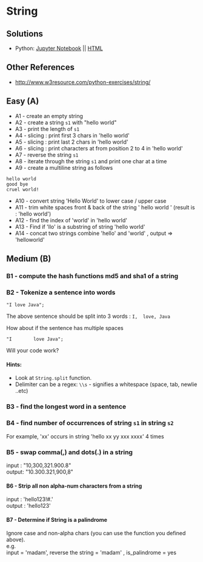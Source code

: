 <link rel='stylesheet' href='assets/css/main.css'/>

# String

## Solutions
* Python: [Jupyter Notebook](answers/python/string-solution.ipynb)  || [HTML](answers/python/string-solution.html)


## Other References
- http://www.w3resource.com/python-exercises/string/

## Easy (A)
* A1 - create an empty string
* A2 - create a string `s1` with "hello world"
* A3 - print the length of `s1`
* A4 - slicing : print first 3 chars in 'hello world'
* A5 - slicing : print last 2 chars in 'hello world'
* A6 - slicing : print characters at from position 2 to 4 in 'hello world'
* A7 - reverse the string `s1`
* A8 - iterate through the string `s1` and print one char at a time
* A9 - create a multiline string as follows
```
hello world
good bye
cruel world!
```
* A10 - convert string 'Hello World' to lower case / upper case
* A11 - trim white spaces front & back of the string '  hello world  '  (result is : 'hello world')
* A12 - find the index of 'world' in 'hello world'
* A13 - Find if 'llo' is a substring of string 'hello world'
* A14 - concat two strings
combine 'hello' and 'world' , output => 'helloworld'

## Medium (B)

### B1 - compute the hash functions md5 and sha1 of a string

### B2 - Tokenize a sentence into words

```code
"I love Java";
```

The above sentence should be split into 3 words : `I,  love, Java`

How about if the sentence has multiple spaces 

```text
"I        love Java";
```

Will your code work?

#### Hints:

* Look at `String.split` function.
* Delimiter can be a regex: `\\s` - signifies a whitespace (space, tab, newlie ..etc)

### B3 - find the longest word in a sentence

### B4 - find number of occurrences of string `s1` in string `s2`  

For example, 'xx' occurs in string 'hello xx yy xxx xxxx' 4 times

### B5 - swap comma(,) and dots(.) in a string

input : "10,300,321.900.8"  
output: "10.300.321,900,8"

#### B6 - Strip all non alpha-num characters from a string
input : 'hello123!#.'   
output : 'hello123'

#### B7 - Determine if String is a palindrome
Ignore case and non-alpha chars (you can use the function you defined above).  
e.g.  
input = 'madam', reverse the string = 'madam' ,  is_palindrome = yes
